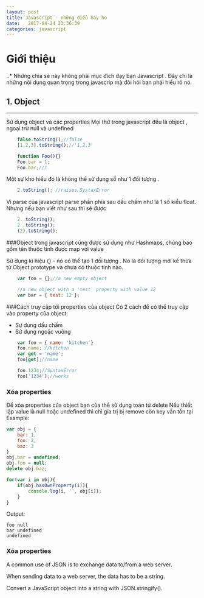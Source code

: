 ```yaml
---
layout: post
title: Javascript - những điều hay ho
date:   2017-04-24 23:36:39
categories: javascript
---
```


# Giới thiệu
..* Những chia sẻ này không phải mục đích dạy bạn Javascript . Đây chỉ là
	những nội dụng quan trọng trong javascrip mà đòi hỏi bạn phải hiểu rõ nó.

## 1. Object
_______________________________________________
Sử dụng object và các properties
Mọi thứ trong javascript đều là object , ngoại trừ null và undefined

```javascript
	false.toString();//false
	[1,2,3].toString();//'1,2,3'

	function Foo(){}
	Foo.bar = 1;
	Foo.bar;//1

```
Một sự khó hiểu đó là không thể sử dụng số như 1 đối tượng .

```javascript
	2.toString(); //raises SystaxError
```
Vì parse của javascript parse phần phía sau dấu chấm như là 1 số kiểu float.
Nhưng nếu bạn viết như sau thì sẽ được

```javascript
	2..toString();
	2 .toString();
	(2).toString();
```
###Object trong javascript cũng được sử dụng như Hashmaps, chúng bao gồm tên thuộc tính
được map với value

Sử dụng kí hiệu {} - nó có thể tạo 1 đối tượng . Nó là đối tượng mới kế thừa từ
Object.prototype và chưa có thuộc tính nào.

```javascript
	var foo = {};//a new empty object

	//a new object with a 'test' property with value 12
	var bar = { test: 12 };
```
###Cách truy cập tới properties của object
Có 2 cách để có thể truy cập vào property của object:
+ Sự dụng dấu chấm
+ Sử dụng ngoặc vuông

```javascript
	var foo = { name: 'kitchen'}
	foo.name; //kitchen
	var get = 'name';
	foo[get];//name

	foo.1234;//SyntaxError
	foo['1234'];//works
```

### Xóa properties
Để xóa properties của object bạn của thể sử dụng toán tử delete
Nếu thiết lập value là null hoặc undefined thì chỉ gía trị bị remove
còn key vẫn tồn tại
Example:

```javascript
var obj = {
	bar: 1,
	foo: 2,
	baz: 3
}
obj.bar = undefined;
obj.foo = null;
delete obj.baz;

for(var i in obj){
	if(obj.hasOwnProperty(i)){
		console.log(i, '', obj[i]);
	}
}
```
Output:

```
foo null
bar undefined
undefined
```

### Xóa properties
A common use of JSON is to exchange data to/from a web server.

When sending data to a web server, the data has to be a string.

Convert a JavaScript object into a string with JSON.stringify().

